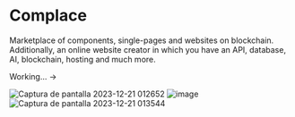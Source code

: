 # Complace


 Marketplace of components, single-pages and websites on blockchain. Additionally, an online website creator in which you have an API, database, AI, blockchain, hosting and much more.

 
Working... -> 


 
![Captura de pantalla 2023-12-21 012652](https://github.com/muquifuler/Complace/assets/57547835/28f42c75-be44-4c28-8f31-f5d5b790dad4)
![image](https://github.com/muquifuler/Complace/assets/57547835/eae09f8a-90e5-4197-9df4-ab229c170e72)
![Captura de pantalla 2023-12-21 013544](https://github.com/muquifuler/Complace/assets/57547835/92c0d3f9-223a-4b37-9346-b715b38523ce)

